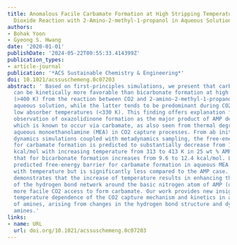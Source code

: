 ```yaml
---
title: Anomalous Facile Carbamate Formation at High Stripping Temperatures from Carbon
  Dioxide Reaction with 2-Amino-2-methyl-1-propanol in Aqueous Solution
authors:
- Bohak Yoon
- Gyeong S. Hwang
date: '2020-01-01'
publishDate: '2024-05-22T00:55:33.414399Z'
publication_types:
- article-journal
publication: '*ACS Sustainable Chemistry & Engineering*'
doi: 10.1021/acssuschemeng.0c07203
abstract: ' Based on first-principles simulations, we present that carbamate formation
  can be kinetically more favorable than bicarbonate formation at high stripping temperatures
  (>400 K) from the reaction between CO2 and 2-amino-2-methyl-1-propanol (AMP) in
  aqueous solution, while the latter tends to be predominant during CO2 capture at
  low absorber temperatures (<330 K). This finding offers explanation for the intriguing
  observation of oxazolidinone formation as the major product of AMP degradation,
  which is known to occur via carbamate, as also seen from thermal degradation of
  aqueous monoethanolamine (MEA) in CO2 capture processes. From ab initio molecular
  dynamics simulations coupled with metadynamics sampling, the free-energy barrier
  for carbamate formation is predicted to substantially decrease from 11.7 to 5.5
  kcal/mol with increasing temperature from 313 to 413 K in 25 wt % AMP solution whereas
  that for bicarbonate formation increases from 9.6 to 12.4 kcal/mol. Likewise, the
  predicted free-energy barrier for carbamate formation in aqueous MEA also decreases
  with temperature but is significantly less compared to the AMP case. Further analysis
  demonstrates that the increase of temperature results in enhancing the disruption
  of the hydrogen bond network around the basic nitrogen atom of AMP (or MEA), allowing
  more facile CO2 access to form carbamate. Our work provides new insight on the strong
  temperature dependence of the CO2 capture mechanism and kinetics in aqueous solutions
  of amines, arising from changes in the hydrogen bond structure and dynamics around
  amines.'
links:
- name: URL
  url: doi.org/10.1021/acssuschemeng.0c07203
---
```

